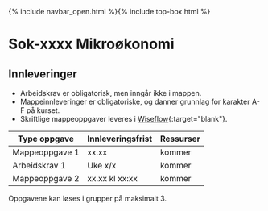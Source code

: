 {% include navbar_open.html %}{% include top-box.html %}
# Sok-xxxx Mikroøkonomi   

## Innleveringer 

- Arbeidskrav er obligatorisk, men inngår ikke i mappen.
- Mappeinnleveringer er obligatoriske, og danner grunnlag for karakter A-F på kurset.
- Skriftlige mappeoppgaver leveres i [Wiseflow](https://europe.wiseflow.net/participant/){:target="blank"}. 


| Type oppgave                       | Innleveringsfrist | Ressurser |
|------------------------------------|-------------------|-----------|
|Mappeoppgave 1                      |  xx.xx            | kommer    |
|Arbeidskrav 1                       | Uke x/x           | kommer    |
|Mappeoppgave 2                      | xx.xx kl xx:xx    | kommer    |


Oppgavene kan løses i grupper på maksimalt 3.
